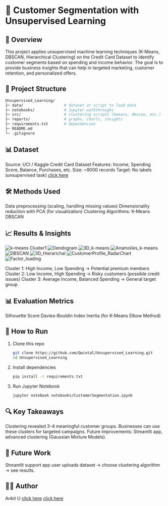 # 🧩 Customer Segmentation with Unsupervised Learning
## 📌 Overview
This project applies unsupervised machine learning techniques (K-Means, DBSCAN, Hierarchical Clustering) on the Credit Card Dataset to identify customer segments based on spending and income behavior.
The goal is to provide business insights that can help in targeted marketing, customer retention, and personalized offers.

## 📂 Project Structure
```bash
Unsupervised_Learning/
├─ data/                  # dataset or script to load data
├─ notebooks/             # Jupyter walkthroughs
├─ src/                   # clustering scripts (kmeans, dbscan, etc.)
├─ reports/               # graphs, charts, insights
├─ requirements.txt       # dependencies
├─ README.md
└─ .gitignore
```

## 📊 Dataset
Source: UCI / Kaggle Credit Card Dataset
Features: Income, Spending Score, Balance, Purchases, etc.
Size: ~9000 records
Target: No labels (unsupervised task)
[click here](https://www.kaggle.com/datasets/arjunbhasin2013/ccdata)

## 🛠️ Methods Used
Data preprocessing (scaling, handling missing values)
Dimensionality reduction with PCA (for visualization)
Clustering Algorithms:
K-Means
DBSCAN

## 📈 Results & Insights
![k-means Cluster1](reports/figures/kmeans_clusters.png)
![Dendogram](reports/figures/dendrogram.png)
![3D_k-means](reports/figures/kmeans_clusters.png)
![Anamolies_k-means](reports/figures/dendrogram.png)
![DBSCAN](reports/figures/kmeans_clusters.png)
![3D_Hierarichal](reports/figures/dendrogram.png)
![CustomerProfile_RadarChart](reports/figures/kmeans_clusters.png)
![Factor_loading](reports/figures/Factor_loading.png)

Cluster 1: High Income, Low Spending → Potential premium members
Cluster 2: Low Income, High Spending → Risky customers (possible credit issues)
Cluster 3: Average Income, Balanced Spending → General target group

## 📊 Evaluation Metrics
Silhouette Score
Davies–Bouldin Index
Inertia (for K-Means Elbow Method)

## 🚀 How to Run
1. Clone this repo
   ```bash
   git clone https://github.com/Qwintal/Unsupervised_Learning.git
   cd Unsupervised_Learning
   ```
2. Install dependencies
   ```bash
   pip install -r requirements.txt
   ```
3. Run Jupyter Notebook
   ```bash
   jupyter notebook notebooks/CustomerSegmentation.ipynb
   ```

## 🔍 Key Takeaways
Clustering revealed 3–4 meaningful customer groups.
Businesses can use these clusters for targeted campaigns.
Future improvements: Streamlit app, advanced clustering (Gaussian Mixture Models).

## 📌 Future Work
Streamlit support app
user uploads dataset → choose clustering algorithm → see results.

## 👨‍💻 Author
Ankit U
[click here](https://github.com/Qwintal)
[click here](https://www.linkedin.com/in/ankit-uniyal-143992317/)
